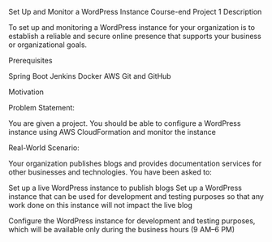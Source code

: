 Set Up and Monitor a WordPress Instance
Course-end Project 1
Description

To set up and monitoring a WordPress instance for your organization is to establish a reliable and secure online presence that supports your business or organizational goals.

 

Prerequisites

Spring Boot
Jenkins
Docker
AWS
Git and GitHub
 

Motivation

Problem Statement:

You are given a project. You should be able to configure a WordPress instance using AWS CloudFormation and monitor the instance

 

Real-World Scenario:

Your organization publishes blogs and provides documentation services for other businesses and technologies. You have been asked to:

Set up a live WordPress instance to publish blogs
Set up a WordPress instance that can be used for development and testing purposes so that any work done on this instance will not impact the live blog

Configure the WordPress instance for development and testing purposes, which will be available only during the business hours (9 AM–6 PM)
